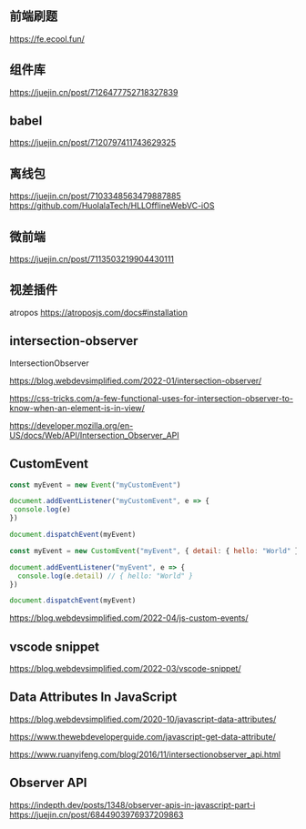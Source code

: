 ## 前端刷题

https://fe.ecool.fun/

## 组件库

https://juejin.cn/post/7126477752718327839

## babel

https://juejin.cn/post/7120797411743629325

## 离线包
https://juejin.cn/post/7103348563479887885
https://github.com/HuolalaTech/HLLOfflineWebVC-iOS


## 微前端
https://juejin.cn/post/7113503219904430111

##  视差插件
atropos
https://atroposjs.com/docs#installation


## intersection-observer
IntersectionObserver

https://blog.webdevsimplified.com/2022-01/intersection-observer/

https://css-tricks.com/a-few-functional-uses-for-intersection-observer-to-know-when-an-element-is-in-view/

https://developer.mozilla.org/en-US/docs/Web/API/Intersection_Observer_API


## CustomEvent

 ```js
 const myEvent = new Event("myCustomEvent")

 document.addEventListener("myCustomEvent", e => {
  console.log(e)
})

document.dispatchEvent(myEvent)
 ```

```js
const myEvent = new CustomEvent("myEvent", { detail: { hello: "World" } })

document.addEventListener("myEvent", e => {
  console.log(e.detail) // { hello: "World" }
})

document.dispatchEvent(myEvent)
```
https://blog.webdevsimplified.com/2022-04/js-custom-events/


## vscode snippet


https://blog.webdevsimplified.com/2022-03/vscode-snippet/


## Data Attributes In JavaScript

https://blog.webdevsimplified.com/2020-10/javascript-data-attributes/

https://www.thewebdeveloperguide.com/javascript-get-data-attribute/

https://www.ruanyifeng.com/blog/2016/11/intersectionobserver_api.html

##  Observer API

https://indepth.dev/posts/1348/observer-apis-in-javascript-part-i
https://juejin.cn/post/6844903976937209863
